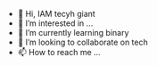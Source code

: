- 👋 Hi, IAM tecyh giant
- 👀 I’m interested in ...
- 🌱 I’m currently learning binary
- 💞️ I’m looking to collaborate on tech
- 📫 How to reach me ...

<!---
techasdfghjkl/techasdfghjkl is a ✨ special ✨ repository because its `README.md` (this file) appears on your GitHub profile.
You can click the Preview link to take a look at your changes.
--->
